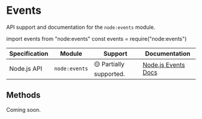 # Events

API support and documentation for the `node:events` module.

<tabs>
    <tab title="ESM">
        <code-block lang="javascript">import events from "node:events"</code-block>
    </tab>
    <tab title="CJS">
        <code-block lang="javascript">const events = require("node:events")</code-block>
    </tab>
</tabs>

| Specification | Module        | Support                 | Documentation                                             |
|---------------|---------------|-------------------------|-----------------------------------------------------------|
| Node.js API   | `node:events` | 🟡 Partially supported. | [Node.js Events Docs](https://nodejs.org/api/events.html) |

## Methods

Coming soon.
